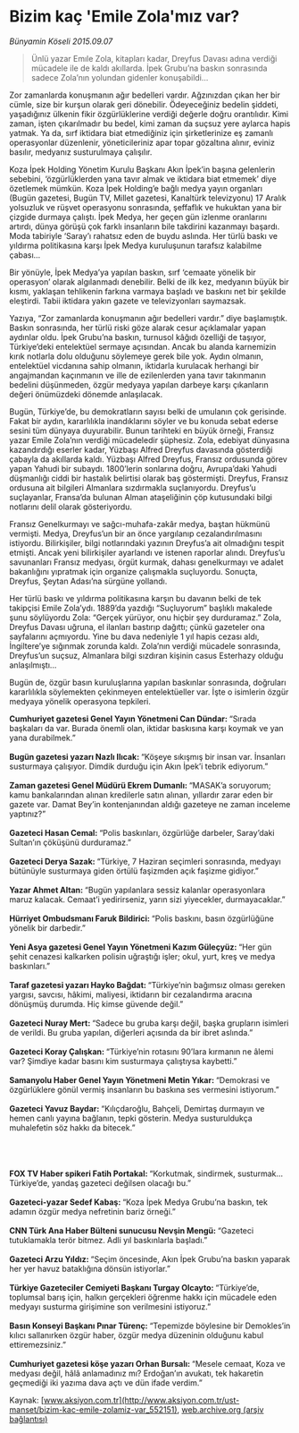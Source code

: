 # Bizim kaç 'Emile Zola'mız var?

*Bünyamin Köseli 2015.09.07*

<div class="pNewsDetailMainContent" itemprop="articleBody">
 <blockquote>
  <p>
   Ünlü yazar Emıle Zola, kitapları kadar, Dreyfus Davası adına verdiği mücadele ile de kaldı akıllarda. İpek Grubu’na baskın sonrasında sadece Zola’nın yolundan gidenler konuşabildi...
  </p>
 </blockquote>
 <p>
  Zor zamanlarda konuşmanın ağır bedelleri vardır. Ağzınızdan çıkan her bir cümle, size bir kurşun olarak geri dönebilir. Ödeyeceğiniz bedelin şiddeti, yaşadığınız ülkenin fikir özgürlüklerine verdiği değerle doğru orantılıdır. Kimi zaman, işten çıkarılmadır bu bedel, kimi zaman da suçsuz yere aylarca hapis yatmak. Ya da, sırf iktidara biat etmediğiniz için şirketlerinize eş zamanlı operasyonlar düzenlenir, yöneticileriniz apar topar gözaltına alınır, eviniz basılır, medyanız susturulmaya çalışılır.
 </p>
 <p>
  Koza İpek Holding Yönetim Kurulu Başkanı Akın İpek’in başına gelenlerin sebebini, ‘özgürlüklerden yana tavır almak ve iktidara biat etmemek’ diye özetlemek mümkün. Koza İpek Holding’e bağlı medya yayın organları (Bugün gazetesi, Bugün TV, Millet gazetesi, Kanaltürk televizyonu) 17 Aralık yolsuzluk ve rüşvet operasyonu sonrasında, şeffaflık ve hukuktan yana bir çizgide durmaya çalıştı. İpek Medya, her geçen gün izlenme oranlarını artırdı, dünya görüşü çok farklı insanların bile takdirini kazanmayı başardı. Moda tabiriyle ‘Saray’ı rahatsız eden de buydu aslında. Her türlü baskı ve yıldırma politikasına karşı İpek Medya kuruluşunun tarafsız kalabilme çabası…
 </p>
 <p>
  Bir yönüyle, İpek Medya’ya yapılan baskın, sırf ‘cemaate yönelik bir operasyon’ olarak algılanmadı denebilir. Belki de ilk kez, medyanın büyük bir kısmı, yaklaşan tehlikenin farkına varmaya başladı ve baskını net bir şekilde eleştirdi. Tabii iktidara yakın gazete ve televizyonları saymazsak.
 </p>
 <p>
  Yazıya, “Zor zamanlarda konuşmanın ağır bedelleri vardır.” diye başlamıştık. Baskın sonrasında, her türlü riski göze alarak cesur açıklamalar yapan aydınlar oldu. İpek Grubu’na baskın, turnusol kâğıdı özelliği de taşıyor, Türkiye’deki entelektüel sermaye açısından. Ancak bu alanda karnemizin kırık notlarla dolu olduğunu söylemeye gerek bile yok. Aydın olmanın, entelektüel vicdanına sahip olmanın, iktidarla kurulacak herhangi bir angajmandan kaçınmanın ve ille de ezilenlerden yana tavır takınmanın bedelini düşünmeden, özgür medyaya yapılan darbeye karşı çıkanların değeri önümüzdeki dönemde anlaşılacak.
 </p>
 <p>
  Bugün, Türkiye’de, bu demokratların sayısı belki de umulanın çok gerisinde. Fakat bir aydın, kararlılıkla inandıklarını söyler ve bu konuda sebat ederse sesini tüm dünyaya duyurabilir. Bunun tarihteki en büyük örneği, Fransız yazar Emile Zola’nın verdiği mücadeledir şüphesiz. Zola, edebiyat dünyasına kazandırdığı eserler kadar, Yüzbaşı Alfred Dreyfus davasında gösterdiği çabayla da akıllarda kaldı. Yüzbaşı Alfred Dreyfus, Fransız ordusunda görev yapan Yahudi bir subaydı. 1800’lerin sonlarına doğru, Avrupa’daki Yahudi düşmanlığı ciddi bir hastalık belirtisi olarak baş göstermişti. Dreyfus, Fransız ordusuna ait bilgileri Almanlara sızdırmakla suçlanıyordu. Dreyfus’u suçlayanlar, Fransa’da bulunan Alman ataşeliğinin çöp kutusundaki bilgi notlarını delil olarak gösteriyordu.
 </p>
 <p>
  Fransız Genelkurmayı ve sağcı-muhafa-zakâr medya, baştan hükmünü vermişti. Medya, Dreyfus’un bir an önce yargılanıp cezalandırılmasını istiyordu. Bilirkişiler, bilgi notlarındaki yazının Dreyfus’a ait olmadığını tespit etmişti. Ancak yeni bilirkişiler ayarlandı ve istenen raporlar alındı. Dreyfus’u savunanları Fransız medyası, örgüt kurmak, dahası genelkurmayı ve adalet bakanlığını yıpratmak için organize çalışmakla suçluyordu. Sonuçta, Dreyfus, Şeytan Adası’na sürgüne yollandı.
 </p>
 <p>
  Her türlü baskı ve yıldırma politikasına karşın bu davanın belki de tek takipçisi Emile Zola’ydı. 1889’da yazdığı “Suçluyorum” başlıklı makalede şunu söylüyordu Zola: “Gerçek yürüyor, onu hiçbir şey durduramaz.” Zola, Dreyfus Davası uğruna, el ilanları bastırıp dağıttı; çünkü gazeteler ona sayfalarını açmıyordu. Yine bu dava nedeniyle 1 yıl hapis cezası aldı, İngiltere’ye sığınmak zorunda kaldı. Zola’nın verdiği mücadele sonrasında, Dreyfus’un suçsuz, Almanlara bilgi sızdıran kişinin casus Esterhazy olduğu anlaşılmıştı…
 </p>
 <p>
  Bugün de, özgür basın kuruluşlarına yapılan baskınlar sonrasında, doğruları kararlılıkla söylemekten çekinmeyen entelektüeller var. İşte o isimlerin özgür medyaya yönelik operasyona tepkileri.
 </p>
 <p>
  <strong>
   Cumhuriyet gazetesi Genel Yayın Yönetmeni Can Dündar:
  </strong>
  “Sırada başkaları da var. Burada önemli olan, iktidar baskısına karşı koymak ve yan yana durabilmek.”
  <br>
   <br>
    <strong>
     Bugün gazetesi yazarı Nazlı Ilıcak:
    </strong>
    “Köşeye sıkışmış bir insan var. İnsanları susturmaya çalışıyor. Dimdik durduğu için Akın İpek’i tebrik ediyorum.”
    <br>
     <br>
      <strong>
       Zaman gazetesi Genel Müdürü Ekrem Dumanlı:
      </strong>
      “MASAK’a soruyorum; kamu bankalarından alınan kredilerle satın alınan, yıllardır zarar eden bir gazete var. Damat Bey’in kontenjanından aldığı gazeteye ne zaman inceleme yaptınız?”
      <br/>
      <br/>
      <strong>
       Gazeteci Hasan Cemal:
      </strong>
      “Polis baskınları, özgürlüğe darbeler, Saray’daki Sultan’ın çöküşünü durduramaz.”
      <br/>
      <br/>
      <strong>
       Gazeteci Derya Sazak:
      </strong>
      “Türkiye, 7 Haziran seçimleri sonrasında, medyayı bütünüyle susturmaya giden örtülü faşizmden açık faşizme gidiyor.”
      <br/>
      <br/>
      <strong>
       Yazar Ahmet Altan:
      </strong>
      “Bugün yapılanlara sessiz kalanlar operasyonlara  maruz kalacak. Cemaat’i yedirirseniz, yarın sizi yiyecekler, durmayacaklar.”
      <br/>
      <br/>
      <strong>
       Hürriyet Ombudsmanı Faruk Bildirici:
      </strong>
      “Polis baskını, basın özgürlüğüne yönelik bir darbedir.”
      <br/>
      <br/>
      <strong>
       Yeni Asya gazetesi Genel Yayın Yönetmeni Kazım Güleçyüz:
      </strong>
      “Her gün şehit cenazesi kalkarken polisin uğraştığı işler; okul, yurt, kreş ve medya baskınları.”
      <br/>
      <br/>
      <strong>
       Taraf gazetesi yazarı Hayko Bağdat:
      </strong>
      “Türkiye’nin bağımsız olması gereken yargısı, savcısı, hâkimi, maliyesi, iktidarın bir cezalandırma aracına dönüşmüş durumda. Hiç kimse güvende değil.”
      <br/>
      <br/>
      <strong>
       Gazeteci Nuray Mert:
      </strong>
      “Sadece bu gruba karşı değil, başka grupların isimleri de verildi. Bu gruba yapılan, diğerleri açısında da bir ibret aslında.”
      <br/>
      <br/>
      <strong>
       Gazeteci Koray Çalışkan:
      </strong>
      “Türkiye’nin rotasını 90’lara kırmanın ne âlemi var? Şimdiye kadar basını kim susturmaya çalıştıysa kaybetti.”
      <br/>
      <br/>
      <strong>
       Samanyolu Haber Genel Yayın Yönetmeni Metin Yıkar:
      </strong>
      “Demokrasi ve özgürlüklere gönül vermiş insanların bu baskına ses vermesini istiyorum.”
      <br/>
      <br/>
      <strong>
       Gazeteci Yavuz Baydar:
      </strong>
      “Kılıçdaroğlu, Bahçeli, Demirtaş durmayın ve hemen canlı yayına bağlanın, tepki gösterin. Medya susturuldukça muhalefetin söz hakkı da bitecek.”
     </br>
    </br>
   </br>
  </br>
 </p>
 <p>
  <strong>
   FOX TV Haber spikeri Fatih Portakal:
  </strong>
  “Korkutmak, sindirmek, susturmak… Türkiye’de, yandaş gazeteci değilsen olacağı bu.”
  <br/>
  <br/>
  <strong>
   Gazeteci-yazar Sedef Kabaş:
  </strong>
  “Koza İpek Medya Grubu’na baskın, tek adamın özgür medya nefretinin bariz örneği.”
  <br/>
  <br/>
  <strong>
   CNN Türk Ana Haber Bülteni sunucusu Nevşin Mengü:
  </strong>
  “Gazeteci tutuklamakla terör bitmez. Adli yıl baskınlarla başladı.”
  <br/>
  <br/>
  <strong>
   Gazeteci Arzu Yıldız:
  </strong>
  “Seçim öncesinde, Akın İpek Grubu’na baskın yaparak her yer havuz bataklığına dönsün istiyorlar.”
  <br/>
  <br/>
  <strong>
   Türkiye Gazeteciler Cemiyeti Başkanı Turgay Olcayto:
  </strong>
  “Türkiye’de, toplumsal barış için, halkın gerçekleri öğrenme hakkı için mücadele eden medyayı susturma girişimine son verilmesini istiyoruz.”
  <br/>
  <br/>
  <strong>
   Basın Konseyi Başkanı Pınar Türenç:
  </strong>
  “Tepemizde böylesine bir Demokles’in kılıcı sallanırken özgür haber, özgür medya düzeninin olduğunu kabul ettiremezsiniz.”
  <br/>
  <br/>
  <strong>
   Cumhuriyet gazetesi köşe yazarı Orhan Bursalı:
  </strong>
  “Mesele cemaat, Koza ve medyası değil, hâlâ anlamadınız mı? Erdoğan’ın avukatı, tek hakaretin geçmediği iki yazıma dava açtı ve dün ifade verdim.”
 </p>
</div>


Kaynak: [www.aksiyon.com.tr](http://www.aksiyon.com.tr/ust-manset/bizim-kac-emile-zolamiz-var_552151), [web.archive.org (arşiv bağlantısı)](http://web.archive.org/web/20150925064816/http://www.aksiyon.com.tr/ust-manset/bizim-kac-emile-zolamiz-var_552151)
